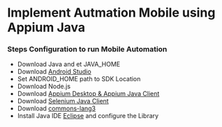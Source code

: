 # Implement Autmation Mobile using Appium Java

### Steps Configuration to run Mobile Automation
- Download Java and et JAVA_HOME
- Download [Android Studio](https://developer.android.com/studio)
- Set ANDROID_HOME path to SDK Location
- Download Node.js
- Download [Appium Desktop & Appium Java Client](http://appium.io/downloads.html)
- Download [Selenium Java Client](https://www.selenium.dev/downloads/)
- Download [commons-lang3](https://commons.apache.org/proper/commons-lang/download_lang.cgi)
- Install Java IDE [Eclipse](https://www.eclipse.org/downloads/) and configure the Library
